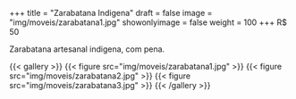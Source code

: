 +++
title = "Zarabatana Indigena"
draft = false
image = "img/moveis/zarabatana1.jpg"
showonlyimage = false
weight = 100
+++
<span class="price">R$ 50</span>

<!--more-->

Zarabatana artesanal indigena, com pena.

{{< gallery >}}
{{< figure src="img/moveis/zarabatana1.jpg" >}}
{{< figure src="img/moveis/zarabatana2.jpg" >}}
{{< figure src="img/moveis/zarabatana3.jpg" >}}
{{< /gallery >}}